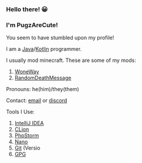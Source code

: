 
### Hello there! 😀

### I'm PugzAreCute!

You seem to have stumbled upon my profile!

I am a [Java](https://java.com/)/[Kotlin](https://kotlinlang.org/) programmer.

I usually mod minecraft. These are some of my mods:

1. [WoneWay](https://www.curseforge.com/minecraft/mc-mods/woneway)
2. [RandomDeathMessage](https://www.curseforge.com/minecraft/mc-mods/randomdeathmessage)

Pronouns: he(him)/they(them)

Contact: [email](https://pugzarecute.com/contact) or [discord](https://discord.gg/geNRqMu5XW)

Tools I Use:
 1. [IntelliJ IDEA](https://www.jetbrains.com/idea/)
 3. [CLion](https://www.jetbrains.com/clion/) 
 4. [PhpStorm](https://www.jetbrains.com/phpstorm/)
 6. [Nano](https://www.nano-editor.org/)
 7. [Git](https://git-scm.com/) (Versio
 8. [GPG](https://gnupg.org/)
